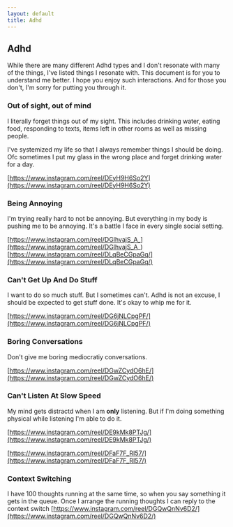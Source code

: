 ```yaml
---
layout: default
title: Adhd
---
```


## Adhd

While there are many different Adhd types and I don't resonate with many of the things, I've listed things I resonate with. This document is for you to understand me better. I hope you enjoy such interactions. And for those you don't, I'm sorry for putting you through it.


### Out of sight, out of mind

I literally forget things out of my sight. This includes drinking water, eating food, responding to texts, items left in other rooms as well as missing people.

I've systemized my life so that I always remember things I should be doing. Ofc sometimes I put my glass in the wrong place and forget drinking water for a day. 

[https://www.instagram.com/reel/DEyH9H6So2Y](https://www.instagram.com/reel/DEyH9H6So2Y)  

### Being Annoying

I'm trying really hard to not be annoying. But everything in my body is pushing me to be annoying. It's a battle I face in every single social setting.

[https://www.instagram.com/reel/DGlhvajS_A_](https://www.instagram.com/reel/DGlhvajS_A_)   
[https://www.instagram.com/reel/DLqBeCGpaGq/](https://www.instagram.com/reel/DLqBeCGpaGq/)  

### Can't Get Up And Do Stuff

I want to do so much stuff. But I sometimes can't. Adhd is not an excuse, I should be expected to get stuff done. It's okay to whip me for it.

[https://www.instagram.com/reel/DG6jNLCpgPF/](https://www.instagram.com/reel/DG6jNLCpgPF/)  

### Boring Conversations

Don't give me boring mediocratiy conversations.

[https://www.instagram.com/reel/DGwZCydO6hE/](https://www.instagram.com/reel/DGwZCydO6hE/)  

### Can't Listen At Slow Speed

My mind gets distractd when I am **only** listening. But if I'm doing something physical while listening I'm able to do it.

[https://www.instagram.com/reel/DE9kMk8PTJg/](https://www.instagram.com/reel/DE9kMk8PTJg/)  

[https://www.instagram.com/reel/DFaF7F_RI57/](https://www.instagram.com/reel/DFaF7F_RI57/)  


### Context Switching

I have 100 thoughts running at the same time, so when you say something it gets in the queue. Once I arrange the running thoughts I can reply to the context switch [https://www.instagram.com/reel/DGQwQnNv6D2/](https://www.instagram.com/reel/DGQwQnNv6D2/)






